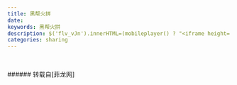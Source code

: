 ```yaml
---
title: 黑帮火拼
date: 
keywords: 黑帮火拼
description: $('flv_vJn').innerHTML=(mobileplayer() ? "<iframe height='375' width='500' src='http://player.youku.com/embed/XMzgzNDYwMDUy.html' frameborder=0 allowfullscreen></iframe>" : AC_FL_RunContent('width', '500', 'height', '375', 'allowNetworking', 'internal', 'allowScriptAccess', 'never', 'src', 'http://player.youku.com/player.php/sid/XMzgzNDYwMDUy.html/v.swf', 'quality', 'high', 'bgcolor', '#ffffff', 'wmode', 'transparent', 'allowfullscreen', 'true'));
categories: sharing
---
```

<td class="t_f" id="postmessage_81332">

<span id="flv_vJn"></span><script reload="1" type="9f07142eddcd83ab55f97545-text/javascript">$('flv_vJn').innerHTML=(mobileplayer() ? "<iframe height='375' width='500' src='http://player.youku.com/embed/XMzgzNDYwMDUy.html' frameborder=0 allowfullscreen></iframe>" : AC_FL_RunContent('width', '500', 'height', '375', 'allowNetworking', 'internal', 'allowScriptAccess', 'never', 'src', 'http://player.youku.com/player.php/sid/XMzgzNDYwMDUy.html/v.swf', 'quality', 'high', 'bgcolor', '#ffffff', 'wmode', 'transparent', 'allowfullscreen', 'true'));</script><br/>
</td>
###### 转载自[菲龙网]